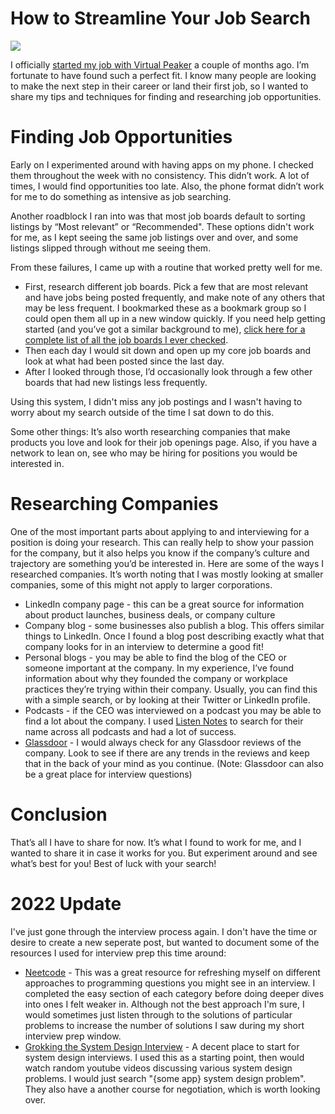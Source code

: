 # How to Streamline Your Job Search

![](https://images.unsplash.com/photo-1515378791036-0648a3ef77b2?ixlib=rb-1.2.1&ixid=eyJhcHBfaWQiOjEyMDd9&auto=format&fit=crop&w=1350&q=80)

I officially [started my job with Virtual Peaker](https://blog.virtual-peaker.com/team-qa-graham-park) a couple of months ago. I’m fortunate to have found such a perfect fit. I know many people are looking to make the next step in their career or land their first job, so I wanted to share my tips and techniques for finding and researching job opportunities.

# Finding Job Opportunities
Early on I experimented around with having apps on my phone. I checked them throughout the week with no consistency. This didn’t work. A lot of times, I would find opportunities too late. Also, the phone format didn’t work for me to do something as intensive as job searching.

Another roadblock I ran into was that most job boards default to sorting listings by “Most relevant” or “Recommended". These options didn't work for me, as I kept seeing the same job listings over and over, and some listings slipped through without me seeing them.

From these failures, I came up with a routine that worked pretty well for me.

* First, research different job boards. Pick a few that are most relevant and have jobs being posted frequently, and make note of any others that may be less frequent. I bookmarked these as a bookmark group so I could open them all up in a new window quickly. If you need help getting started (and you’ve got a similar background to me), [click here for a complete list of all the job boards I ever checked](https://gist.github.com/grahamjpark/0b366b964d8588321654f363d7b7d389).
* Then each day I would sit down and open up my core job boards and look at what had been posted since the last day.
* After I looked through those, I’d occasionally look through a few other boards that had new listings less frequently.

Using this system, I didn't miss any job postings and I wasn't having to worry about my search outside of the time I sat down to do this.

Some other things: It’s also worth researching companies that make products you love and look for their job openings page. Also, if you have a network to lean on, see who may be hiring for positions you would be interested in.

# Researching Companies
One of the most important parts about applying to and interviewing for a position is doing your research. This can really help to show your passion for the company, but it also helps you know if the company’s culture and trajectory are something you’d be interested in. Here are some of the ways I researched companies. It’s worth noting that I was mostly looking at smaller companies, some of this might not apply to larger corporations.

* LinkedIn company page - this can be a great source for information about product launches, business deals, or company culture
* Company blog - some businesses also publish a blog. This offers similar things to LinkedIn. Once I found a blog post describing exactly what that company looks for in an interview to determine a good fit!
* Personal blogs - you may be able to find the blog of the CEO or someone important at the company. In my experience, I’ve found information about why they founded the company or workplace practices they’re trying within their company. Usually, you can find this with a simple search, or by looking at their Twitter or LinkedIn profile.
* Podcasts - if the CEO was interviewed on a podcast you may be able to find a lot about the company. I used [Listen Notes](https://www.listennotes.com/) to search for their name across all podcasts and had a lot of success.
* [Glassdoor](https://www.glassdoor.com/member/home/index.htm) - I would always check for any Glassdoor reviews of the company. Look to see if there are any trends in the reviews and keep that in the back of your mind as you continue. (Note: Glassdoor can also be a great place for interview questions)

# Conclusion
That’s all I have to share for now. It’s what I found to work for me, and I wanted to share it in case it works for you. But experiment around and see what’s best for you! Best of luck with your search!

# 2022 Update

I've just gone through the interview process again. I don't have the time or desire to create a new seperate post, but wanted to document some of the resources I used for interview prep this time around:

* [Neetcode](https://neetcode.io/practice) - This was a great resource for refreshing myself on different approaches to programming questions you might see in an interview. I completed the easy section of each category before doing deeper dives into ones I felt weaker in. Although not the best approach I'm sure, I would sometimes just listen through to the solutions of particular problems to increase the number of solutions I saw during my short interview prep window.
* [Grokking the System Design Interview](https://www.educative.io/courses/grokking-the-system-design-interview) - A decent place to start for system design interviews. I used this as a starting point, then would watch random youtube videos discussing various system design problems. I would just search "{some app} system design problem". They also have a another course for negotiation, which is worth looking over.